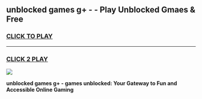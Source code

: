 
## unblocked games g+ - - Play Unblocked Gmaes & Free
<h3>
<a href="https://premium.freeplayer.one?title=unblocked_games_g+_-&ref=20F">CLICK TO PLAY</a></h3>
<hr>

<h3>
<a href="https://premium.freeplayer.one?title=unblocked_games_g+_-&ref=20F">CLICK 2 PLAY</a>
  
</h3>

<a href="https://premium.freeplayer.one?title=unblocked_games_g+_-&ref=20F/"><img src="https://clearcache.store/games.png"></a>


**unblocked games g+ - games unblocked: Your Gateway to Fun and Accessible Online Gaming**
